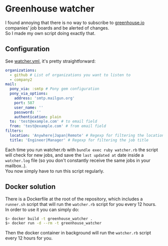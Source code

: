 # Greenhouse watcher

I found annoying that there is no way to subscribe to [greenhouse.io](https://greenhouse.io) companies' job boards and be alerted of changes.  
So I made my own script doing exactly that.  

## Configuration

See [watcher.yml](watcher.yml), it's pretty straightforward:

```yml
organizations:
  - github # List of organizations you want to listen to
  - company2
mail:
  pony_via: :smtp # Pony gem configuration
  pony_via_options:
    address: 'smtp.mailgun.org'
    port: 587
    user_name: ''
    password: ''
    authentication: plain
  to: 'test@example.com' # to email field
  from: 'test@example.com' # from email field
filters:
  location: 'Anywhere|Japan|Remote' # Regexp for filtering the location
  title: 'Engineer|Manager' # Regexp for filtering the job title
```

Each time you run watcher.rb with `bundle exec ruby watcher.rb` the script will check for new jobs, and save the `last updated at` date inside a `watcher.log` file (so you don't constantly receive the same jobs in your mailbox..).  
You now simply have to run this script regularly.

## Docker solution

There is a Dockerfile at the root of the repository, which includes a `runner.sh` script that will run the `watcher.rb` script for you every 12 hours.  
In order to use it you can simply do:  

```bash
$> docker build -t greenhouse_watcher .
$> docker run -d --rm -t greenhouse_watcher
```

Then the docker container in background will run the `watcher.rb` script every 12 hours for you.
